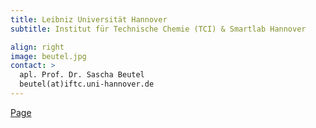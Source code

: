 ```yaml
---
title: Leibniz Universität Hannover
subtitle: Institut für Technische Chemie (TCI) & Smartlab Hannover

align: right
image: beutel.jpg
contact: >
  apl. Prof. Dr. Sascha Beutel
  beutel(at)iftc.uni-hannover.de 
---
```



[Page](https://www.tci.uni-hannover.de/de/sascha-beutel/)